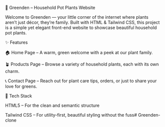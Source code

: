 🌿 Greenden – Household Pot Plants Website

Welcome to Greenden — your little corner of the internet where plants aren’t just décor, they’re family.
Built with HTML & Tailwind CSS, this project is a simple yet elegant front-end website to showcase beautiful household pot plants.

✨ Features

🏠 Home Page – A warm, green welcome with a peek at our plant family.

🪴 Products Page – Browse a variety of household plants, each with its own charm.

📞 Contact Page – Reach out for plant care tips, orders, or just to share your love for greens.

🎨 Tech Stack

HTML5 – For the clean and semantic structure

Tailwind CSS – For utility-first, beautiful styling without the fuss# Greenden-clone
